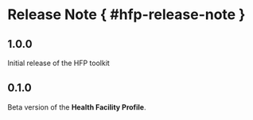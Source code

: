 # Release Note { #hfp-release-note }

## 1.0.0
Initial release of the HFP toolkit

## 0.1.0
Beta version of the **Health Facility Profile**.
